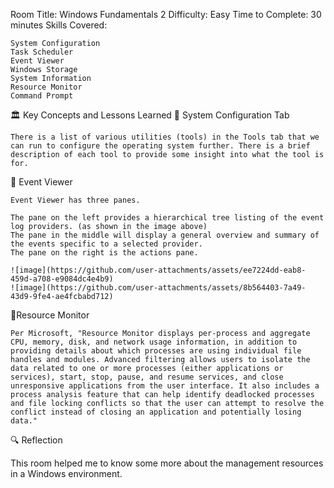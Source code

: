 Room Title: Windows Fundamentals 2
Difficulty: Easy
Time to Complete: 30 minutes
Skills Covered:

    System Configuration
    Task Scheduler
    Event Viewer
    Windows Storage
    System Information
    Resource Monitor
    Command Prompt
    
🏛️ Key Concepts and Lessons Learned
🔹 System Configuration Tab

    There is a list of various utilities (tools) in the Tools tab that we can run to configure the operating system further. There is a brief description of each tool to provide some insight into what the tool is for. 
    
🔹 Event Viewer

    Event Viewer has three panes.

    The pane on the left provides a hierarchical tree listing of the event log providers. (as shown in the image above)
    The pane in the middle will display a general overview and summary of the events specific to a selected provider.
    The pane on the right is the actions pane.

    ![image](https://github.com/user-attachments/assets/ee7224dd-eab8-459d-a708-e9084dc4e4b9)
    ![image](https://github.com/user-attachments/assets/8b564403-7a49-43d9-9fe4-ae4fcbabd712)

  🔹Resource Monitor
  
    Per Microsoft, "Resource Monitor displays per-process and aggregate CPU, memory, disk, and network usage information, in addition to providing details about which processes are using individual file handles and modules. Advanced filtering allows users to isolate the data related to one or more processes (either applications or services), start, stop, pause, and resume services, and close unresponsive applications from the user interface. It also includes a process analysis feature that can help identify deadlocked processes and file locking conflicts so that the user can attempt to resolve the conflict instead of closing an application and potentially losing data."
  
    
🔍 Reflection

This room helped me to know some more about the management resources in a Windows environment.
